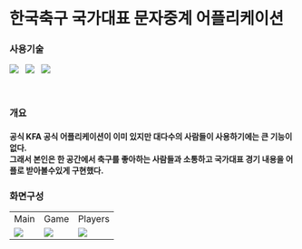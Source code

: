 # 한국축구 국가대표 문자중계 어플리케이션

<p>
  <h3>사용기술</h3>
</p>
<p>
<img src="https://img.shields.io/badge/Android-3DDC84?style=flat-square&logo=Android&logoColor=white"/> &nbsp
<img src="https://img.shields.io/badge/Java-007396?style=flat-square&logo=java&logoColor=white"/> &nbsp
 <img src="https://img.shields.io/badge/Firebase-FFCA28?style=flat-square&logo=firebase&logoColor=white"/> &nbsp
</p><br>
<div>
  <h3> 개요 </h3>
  <h4> 공식 KFA 공식 어플리케이션이 이미 있지만 대다수의 사람들이 사용하기에는 큰 기능이 없다.<br>
    그래서 본인은 한 공간에서 축구를 좋아하는 사람들과 소통하고 국가대표 경기 내용을 어플로 받아볼수있게 구현했다.</h4>
</div>

### 화면구성
<table>
   <tr>
      <td>Main</td><td>Game</td><td>Players</td>
  </tr>
  <tr>
    <td><img src="https://user-images.githubusercontent.com/77061558/139826572-d5684a1b-6fed-4525-b5a8-dfeedc26e9b1.png" /></td>
    <td><img src="https://user-images.githubusercontent.com/77061558/139826245-44ad28ce-65bb-4306-8a05-979441ee1d46.png" /></td>
    <td><img src="https://user-images.githubusercontent.com/77061558/139826465-fc8420b8-e5fb-4cb2-bc13-6cacda27f799.png" /></td>
  </tr>
</table>

